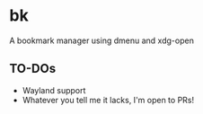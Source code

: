 # bk

A bookmark manager using dmenu and xdg-open

## TO-DOs

- Wayland support
- Whatever you tell me it lacks, I'm open to PRs!
